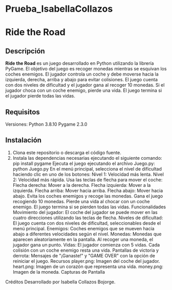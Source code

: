 # Prueba_IsabellaCollazos
# Ride the Road

## Descripción

**Ride the Road** es un juego desarrollado en Python utilizando la librería PyGame. El objetivo del juego es recoger monedas mientras se esquivan los coches enemigos. El jugador controla un coche y debe moverse hacia la izquierda, derecha, arriba y abajo para evitar colisiones. El juego cuenta con dos niveles de dificultad y el jugador gana al recoger 10 monedas. Si el jugador choca con un coche enemigo, pierde una vida. El juego termina si el jugador pierde todas las vidas.

## Requisitos

Versiones:
Python 3.8.10
Pygame 2.3.0 

## Instalación

1. Clona este repositorio o descarga el código fuente.
2. Instala las dependencias necesarias ejecutando el siguiente comando:
    pip install pygame
Ejecuta el juego ejecutando el archivo Juego.py:
    python Juego.py
    En el menú principal, selecciona el nivel de dificultad haciendo clic en uno de los botones:
        Nivel 1: Velocidad más lenta.
        Nivel 2: Velocidad más rápida.
        Usa las teclas de flecha para mover el coche:
        Flecha derecha: Mover a la derecha.
        Flecha izquierda: Mover a la izquierda.
        Flecha arriba: Mover hacia arriba.
        Flecha abajo: Mover hacia abajo.
Evita los coches enemigos y recoge las monedas.
Gana el juego recogiendo 10 monedas.
Pierde una vida al chocar con un coche enemigo. El juego termina si se pierden todas las vidas.
Funcionalidades
Movimiento del jugador: El coche del jugador se puede mover en las cuatro direcciones utilizando las teclas de flecha.
Niveles de dificultad: El juego cuenta con dos niveles de dificultad, seleccionables desde el menú principal.
Enemigos: Coches enemigos que se mueven hacia abajo a diferentes velocidades según el nivel.
Monedas: Monedas que aparecen aleatoriamente en la pantalla. Al recoger una moneda, el jugador gana un punto.
Vidas: El jugador comienza con 5 vidas. Cada colisión con un coche enemigo resta una vida.
Pantallas de victoria y derrota: Mensajes de "¡Ganaste!" y "GAME OVER" con la opción de reiniciar el juego.
Recursos
player.png: Imagen del coche del jugador.
heart.png: Imagen de un corazón que representa una vida.
money.png: Imagen de la moneda.
Capturas de Pantalla

Créditos
Desarrollado por Isabella Collazos Bojorge.

